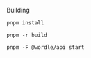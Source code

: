 

Building


```shell
pnpm install
```

```shell
pnpm -r build
```

```shell
pnpm -F @wordle/api start
```